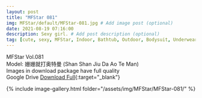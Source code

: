 ```yaml
---
layout: post
title: "MFStar 081"
img: MFStar/default/MFStar-081.jpg # Add image post (optional)
date: 2021-08-19 07:16:00
description: Sexy girl. # Add post description (optional)
tag: [cute, sexy, MFStar, Indoor, Bathtub, Outdoor, Bodysuit, Underwear, Cosplay, Big Tits, Tattoo, CHINAGIRLS]
---
```

MFStar Vol.081  
Model: 姗姗就打奥特曼 (Shan Shan Jiu Da Ao Te Man)  
Images in download package have full quality                    
Google Drive [Download Full](https://ouo.io/vW1XPn){:target="_blank"}

{% include image-gallery.html folder="/assets/img/MFStar/MFStar-081/" %}

